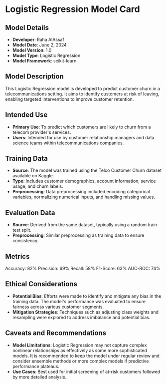 # Logistic Regression Model Card

## Model Details
- **Developer**: Raha AlAssaf
- **Model Date**: June 2, 2024
- **Model Version**: 1.0
- **Model Type**: Logistic Regression
- **Model Framework**: scikit-learn

## Model Description
This Logistic Regression model is developed to predict customer churn in a telecommunications setting. It aims to identify customers at risk of leaving, enabling targeted interventions to improve customer retention.

## Intended Use
- **Primary Use**: To predict which customers are likely to churn from a telecom provider's services.
- **Users**: Intended for use by customer relationship managers and data science teams within telecommunications companies.

## Training Data
- **Source**: The model was trained using the Telco Customer Churn dataset available on Kaggle.
- **Type**: Includes customer demographics, account information, service usage, and churn labels.
- **Preprocessing**: Data preprocessing included encoding categorical variables, normalizing numerical inputs, and handling missing values.

## Evaluation Data
- **Source**: Derived from the same dataset, typically using a random train-test split.
- **Preprocessing**: Similar preprocessing as training data to ensure consistency.

## Metrics
Accuracy: 82%
Precision: 69%
Recall: 58%
F1-Score: 63%
AUC-ROC: 74%

## Ethical Considerations
- **Potential Bias**: Efforts were made to identify and mitigate any bias in the training data. The model's performance was evaluated to ensure fairness across various customer segments.
- **Mitigation Strategies**: Techniques such as adjusting class weights and resampling were explored to address imbalance and potential bias.

## Caveats and Recommendations
- **Model Limitations**: Logistic Regression may not capture complex nonlinear relationships as effectively as some more sophisticated models. It is recommended to keep the model under regular review and consider ensemble methods or more complex models if predictive performance plateaus.
- **Use Cases**: Best used for initial screening of at-risk customers followed by more detailed analysis.
